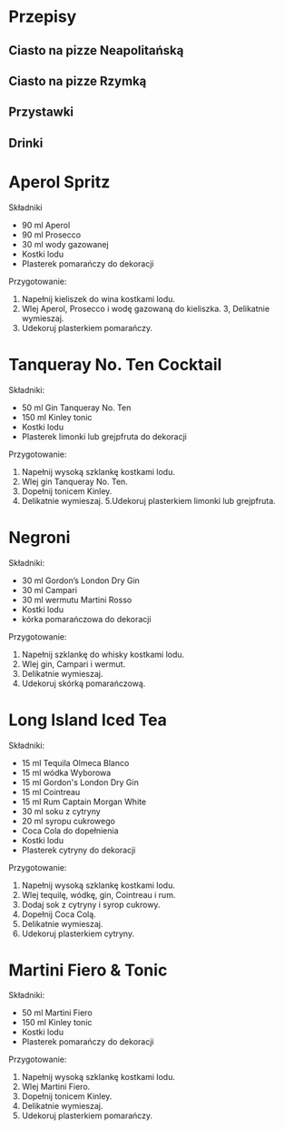 # Przepisy

## Ciasto na pizze Neapolitańską

## Ciasto na pizze Rzymką

## Przystawki 

## Drinki 
# **Aperol Spritz**

Składniki
- 90 ml Aperol
- 90 ml Prosecco
- 30 ml wody gazowanej
- Kostki lodu
- Plasterek pomarańczy do dekoracji

Przygotowanie:
1. Napełnij kieliszek do wina kostkami lodu.
2. Wlej Aperol, Prosecco i wodę gazowaną do kieliszka.
3, Delikatnie wymieszaj.
4. Udekoruj plasterkiem pomarańczy.

# **Tanqueray No. Ten Cocktail**

Składniki:
- 50 ml Gin Tanqueray No. Ten
- 150 ml Kinley tonic
- Kostki lodu
- Plasterek limonki lub grejpfruta do dekoracji

Przygotowanie:
1. Napełnij wysoką szklankę kostkami lodu.
2. Wlej gin Tanqueray No. Ten.
3. Dopełnij tonicem Kinley.
4. Delikatnie wymieszaj.
5.Udekoruj plasterkiem limonki lub grejpfruta.

# **Negroni**

Składniki:
- 30 ml Gordon’s London Dry Gin
- 30 ml Campari
- 30 ml wermutu Martini Rosso
- Kostki lodu
- kórka pomarańczowa do dekoracji

Przygotowanie:
1. Napełnij szklankę do whisky kostkami lodu.
2. Wlej gin, Campari i wermut.
3. Delikatnie wymieszaj.
4. Udekoruj skórką pomarańczową.

# **Long Island Iced Tea**

Składniki:
- 15 ml Tequila Olmeca Blanco
- 15 ml wódka Wyborowa
- 15 ml Gordon's London Dry Gin
- 15 ml Cointreau
- 15 ml Rum Captain Morgan White
- 30 ml soku z cytryny
- 20 ml syropu cukrowego
- Coca Cola do dopełnienia
- Kostki lodu
- Plasterek cytryny do dekoracji

Przygotowanie:
1. Napełnij wysoką szklankę kostkami lodu.
2. Wlej tequilę, wódkę, gin, Cointreau i rum.
3. Dodaj sok z cytryny i syrop cukrowy.
4. Dopełnij Coca Colą.
5. Delikatnie wymieszaj.
6. Udekoruj plasterkiem cytryny.

# **Martini Fiero & Tonic**

Składniki:
- 50 ml Martini Fiero
- 150 ml Kinley tonic
- Kostki lodu
- Plasterek pomarańczy do dekoracji

Przygotowanie:
1. Napełnij wysoką szklankę kostkami lodu.
2. Wlej Martini Fiero.
3. Dopełnij tonicem Kinley.
4. Delikatnie wymieszaj.
5. Udekoruj plasterkiem pomarańczy.
